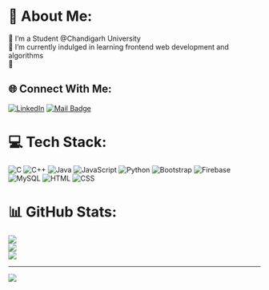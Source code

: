 # 💫 About Me:
🔭 I’m a Student @Chandigarh University<br>🌱 I’m currently indulged in learning frontend web development and algorithms<br>💬 


## 🌐 Connect With Me:
 [![LinkedIn](https://img.shields.io/badge/LinkedIn-%230077B5.svg?logo=linkedin&logoColor=white)](https://www.linkedin.com/in/annapurna-mishra-259915230/) 
[![Mail Badge](https://img.shields.io/badge/-bastenahamad-c0392b?style=flat&labelColor=c0392b&logo=gmail&logoColor=white)](mailto:mishraannapurna859@gmail.com) 

# 💻 Tech Stack:
![C](https://img.shields.io/badge/c-%2300599C.svg?style=for-the-badge&logo=c&logoColor=white) ![C++](https://img.shields.io/badge/c++-%2300599C.svg?style=for-the-badge&logo=c%2B%2B&logoColor=white) ![Java](https://img.shields.io/badge/java-%23ED8B00.svg?style=for-the-badge&logo=openjdk&logoColor=white) ![JavaScript](https://img.shields.io/badge/javascript-%23323330.svg?style=for-the-badge&logo=javascript&logoColor=%23F7DF1E) ![Python](https://img.shields.io/badge/python-3670A0?style=for-the-badge&logo=python&logoColor=ffdd54) ![Bootstrap](https://img.shields.io/badge/bootstrap-%238511FA.svg?style=for-the-badge&logo=bootstrap&logoColor=white) ![Firebase](https://img.shields.io/badge/Firebase-039BE5?style=for-the-badge&logo=Firebase&logoColor=white) ![MySQL](https://img.shields.io/badge/mysql-%2300000f.svg?style=for-the-badge&logo=mysql&logoColor=white) ![HTML](https://img.shields.io/badge/HTML-%2300599C.svg?style=for-the-badge&logo=c%2B%2B&logoColor=white) ![CSS](https://img.shields.io/badge/CSS-%2300599C.svg?style=for-the-badge&logo=c&logoColor=white)
# 📊 GitHub Stats:
![](https://github-readme-stats.vercel.app/api?username=Annapurna0311&theme=dark&hide_border=false&include_all_commits=false&count_private=false)<br/>
![](https://github-readme-streak-stats.herokuapp.com/?user=Annapurna0311&theme=dark&hide_border=false)<br/>
![](https://github-readme-stats.vercel.app/api/top-langs/?username=Annapurna0311&theme=dark&hide_border=false&include_all_commits=false&count_private=false&layout=compact)

---
[![](https://visitcount.itsvg.in/api?id=Annapurna0311&icon=0&color=0)](https://visitcount.itsvg.in)

<!-- Proudly created with GPRM ( https://gprm.itsvg.in ) -->

